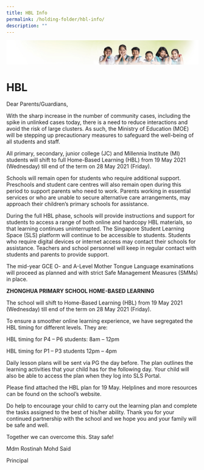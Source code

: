 ```yaml
---
title: HBL Info
permalink: /holding-folder/hbl-info/
description: ""
---
```

![](/images/Banner.jpg)

HBL
===
Dear Parents/Guardians,

With the sharp increase in the number of community cases, including the spike in unlinked cases today, there is a need to reduce interactions and avoid the risk of large clusters. As such, the Ministry of Education (MOE) will be stepping up precautionary measures to safeguard the well-being of all students and staff.

All primary, secondary, junior college (JC) and Millennia Institute (MI) students will shift to full Home-Based Learning (HBL) from 19 May 2021 (Wednesday) till end of the term on 28 May 2021 (Friday).

Schools will remain open for students who require additional support. Preschools and student care centres will also remain open during this period to support parents who need to work. Parents working in essential services or who are unable to secure alternative care arrangements, may approach their children’s primary schools for assistance.

During the full HBL phase, schools will provide instructions and support for students to access a range of both online and hardcopy HBL materials, so that learning continues uninterrupted. The Singapore Student Learning Space (SLS) platform will continue to be accessible to students. Students who require digital devices or internet access may contact their schools for assistance. Teachers and school personnel will keep in regular contact with students and parents to provide support. 

The mid-year GCE O- and A-Level Mother Tongue Language examinations will proceed as planned and with strict Safe Management Measures (SMMs) in place.

**ZHONGHUA PRIMARY SCHOOL HOME-BASED LEARNING**

The school will shift to Home-Based Learning (HBL) from 19 May 2021 (Wednesday) till end of the term on 28 May 2021 (Friday).

To ensure a smoother online learning experience, we have segregated the HBL timing for different levels. They are:

HBL timing for P4 – P6 students: 8am – 12pm

HBL timing for P1 – P3 students 12pm – 4pm

Daily lesson plans will be sent via PG the day before. The plan outlines the learning activities that your child has for the following day. Your child will also be able to access the plan when they log into SLS Portal.

Please find attached the HBL plan for 19 May. Helplines and more resources can be found on the school’s website.

Do help to encourage your child to carry out the learning plan and complete the tasks assigned to the best of his/her ability. Thank you for your continued partnership with the school and we hope you and your family will be safe and well. 

Together we can overcome this. Stay safe!

Mdm Rostinah Mohd Said

Principal